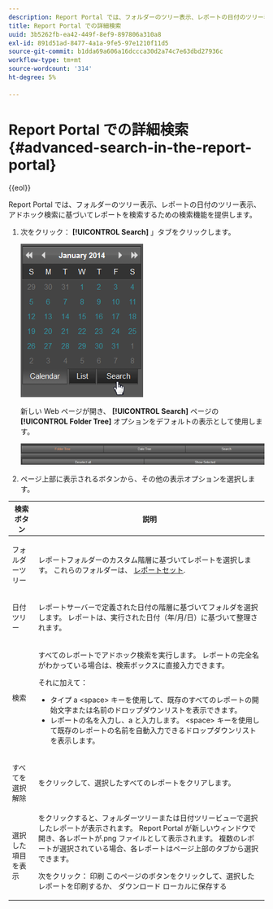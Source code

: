 ```yaml
---
description: Report Portal では、フォルダーのツリー表示、レポートの日付のツリー表示、アドホック検索に基づいてレポートを検索するための検索機能を提供します。
title: Report Portal での詳細検索
uuid: 3b5262fb-ea42-449f-8ef9-897806a310a8
exl-id: 891d51ad-8477-4a1a-9fe5-97e1210f11d5
source-git-commit: b1dda69a606a16dccca30d2a74c7e63dbd27936c
workflow-type: tm+mt
source-wordcount: '314'
ht-degree: 5%

---
```


# Report Portal での詳細検索{#advanced-search-in-the-report-portal}

{{eol}}

Report Portal では、フォルダーのツリー表示、レポートの日付のツリー表示、アドホック検索に基づいてレポートを検索するための検索機能を提供します。

1. 次をクリック： **[!UICONTROL Search]** 」タブをクリックします。

   ![](assets/report_portal_search_button.png)

   新しい Web ページが開き、 **[!UICONTROL Search]** ページの **[!UICONTROL Folder Tree]** オプションをデフォルトの表示として使用します。

   ![](assets/report_portal_search_headers.png)

1. ページ上部に表示されるボタンから、その他の表示オプションを選択します。

<table id="table_02610040A3284C07B62A6E70C0421573"> 
 <thead> 
  <tr> 
   <th colname="col1" class="entry"> 検索ボタン </th> 
   <th colname="col2" class="entry"> 説明 </th> 
  </tr> 
 </thead>
 <tbody> 
  <tr> 
   <td colname="col1"> <p>フォルダーツリー </p> </td> 
   <td colname="col2"> <p>レポートフォルダーのカスタム階層に基づいてレポートを選択します。 これらのフォルダーは、 <a href="../../home/c-rpt-oview/c-work-rpt-sets/c-work-rpt-sets.md#concept-a5f078668e1245e684cb2a778c8803d5"> レポートセット</a>. </p> </td> 
  </tr> 
  <tr> 
   <td colname="col1"> <p>日付ツリー </p> </td> 
   <td colname="col2"> <p>レポートサーバーで定義された日付の階層に基づいてフォルダを選択します。 レポートは、実行された日付（年/月/日）に基づいて整理されます。 </p> </td> 
  </tr> 
  <tr> 
   <td colname="col1"> <p>検索 </p> </td> 
   <td colname="col2"> <p>すべてのレポートでアドホック検索を実行します。 レポートの完全名がわかっている場合は、検索ボックスに直接入力できます。 </p> <p>それに加えて： </p> 
    <ul id="ul_EAE30AAA865942078D0C6C0AE527C07C"> 
     <li id="li_F5213977442F4B89A62CA6BC315F95BE">タイプ a &lt;space&gt; キーを使用して、既存のすべてのレポートの開始文字または名前のドロップダウンリストを表示できます。 </li> 
     <li id="li_C28799438777471290B424CAFFCAF810">レポートの名を入力し、a と入力します。 &lt;space&gt; キーを使用して既存のレポートの名前を自動入力できるドロップダウンリストを表示します。 </li> 
    </ul> </td> 
  </tr> 
  <tr> 
   <td colname="col1"> <p>すべてを選択解除 </p> </td> 
   <td colname="col2"> をクリックして、選択したすべてのレポートをクリアします。 </td> 
  </tr> 
  <tr> 
   <td colname="col1"> <p>選択した項目を表示 </p> </td> 
   <td colname="col2">をクリックすると、フォルダーツリーまたは日付ツリービューで選択したレポートが表示されます。 Report Portal が新しいウィンドウで開き、各レポートが.png ファイルとして表示されます。 複数のレポートが選択されている場合、各レポートはページ上部のタブから選択できます。 <p>次をクリック： <span class="uicontrol"> 印刷</span> このページのボタンをクリックして、選択したレポートを印刷するか、 <span class="uicontrol"> ダウンロード</span> ローカルに保存する </p> </td> 
  </tr> 
 </tbody> 
</table>
